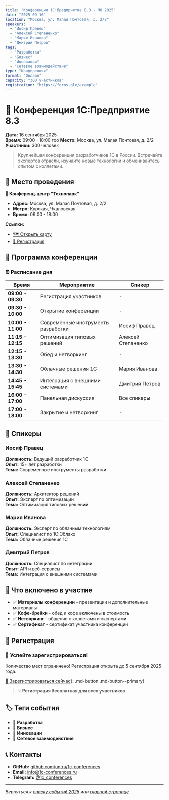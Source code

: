 ```yaml
---
title: "Конференция 1С:Предприятие 8.3 - МО 2025"
date: "2025-09-16"
location: "Москва, ул. Малая Почтовая, д. 2/2"
speakers:
  - "Иосиф Правец"
  - "Алексей Степаненко"
  - "Мария Иванова"
  - "Дмитрий Петров"
tags:
  - "Разработка"
  - "Бизнес"
  - "Инновации"
  - "Сетевое взаимодействие"
type: "Конференция"
format: "Офлайн"
capacity: "300 участников"
registration: "https://forms.gle/example"
---
```


# 🎯 Конференция 1С:Предприятие 8.3

**Дата:** 16 сентября 2025  
**Время:** 09:00 - 18:00  тоо
**Место:** Москва, ул. Малая Почтовая, д. 2/2  
**Участники:** 300 человек

> Крупнейшая конференция разработчиков 1С в России. Встречайте экспертов отрасли, изучайте новые технологии и обменивайтесь опытом с коллегами.

## 📍 Место проведения

**🏢 Конференц-центр "Технопарк"**

- **Адрес:** Москва, ул. Малая Почтовая, д. 2/2
- **Метро:** Курская, Чкаловская
- **Время:** 09:00 - 18:00

**Ссылки:**
- [🗺️ Открыть карту](https://yandex.ru/maps/-/CCUQ4XgKhB)
- [📝 Регистрация](https://forms.gle/example)

## 🎤 Программа конференции

### ⏰ Расписание дня

| Время | Мероприятие | Спикер |
|-------|-------------|---------|
| **09:00 - 09:30** | Регистрация участников | - |
| **09:30 - 10:00** | Открытие конференции | - |
| **10:00 - 11:00** | Современные инструменты разработки | Иосиф Правец |
| **11:15 - 12:15** | Оптимизация типовых решений | Алексей Степаненко |
| **12:15 - 13:30** | Обед и нетворкинг | - |
| **13:30 - 14:30** | Облачные решения 1С | Мария Иванова |
| **14:45 - 15:45** | Интеграция с внешними системами | Дмитрий Петров |
| **16:00 - 17:00** | Панельная дискуссия | Все спикеры |
| **17:00 - 18:00** | Закрытие и нетворкинг | - |

## 👥 Спикеры

### Иосиф Правец
**Должность:** Ведущий разработчик 1С  
**Опыт:** 15+ лет разработки  
**Тема:** Современные инструменты разработки

### Алексей Степаненко
**Должность:** Архитектор решений  
**Опыт:** Эксперт по оптимизации  
**Тема:** Оптимизация типовых решений

### Мария Иванова
**Должность:** Эксперт по облачным технологиям  
**Опыт:** Специалист по 1С:Облако  
**Тема:** Облачные решения 1С

### Дмитрий Петров
**Должность:** Специалист по интеграции  
**Опыт:** API и веб-сервисы  
**Тема:** Интеграция с внешними системами

## 🎁 Что включено в участие

- ✅ **Материалы конференции** - презентации и дополнительные материалы
- ✅ **Кофе-брейки** - обед и кофе включены в стоимость
- ✅ **Нетворкинг** - общение с коллегами и экспертами
- ✅ **Сертификат** - сертификат участника конференции

## 📝 Регистрация

### 🚀 Успейте зарегистрироваться!

Количество мест ограничено! Регистрация открыта до 5 сентября 2025 года.

[📝 Зарегистрироваться сейчас](https://forms.gle/example){: .md-button .md-button--primary}

> 💡 **Регистрация бесплатная для всех участников**

## 🏷️ Теги события

- 🎯 **Разработка**
- 💼 **Бизнес**
- 🚀 **Инновации**
- 🤝 **Сетевое взаимодействие**

## 📞 Контакты

- **GitHub:** [github.com/untru/1c-conferences](https://github.com/untru/1c-conferences)
- **Email:** [info@1c-conferences.ru](mailto:info@1c-conferences.ru)
- **Telegram:** [@1c_conferences](https://t.me/1c_conferences)

---

*Вернуться к [списку событий 2025](index.md) или [главной странице](../../index.md)*
